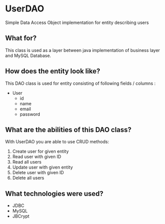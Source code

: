 # UserDAO
Simple Data Access Object implementation for entity describing users

## What for?
This class is used as a layer between java implementation of business layer and MySQL Database.

## How does the entity look like?
This DAO class is used for entity consisting of following fields / columns :
* User
  * id
  * name
  * email
  * password

## What are the abilities of this DAO class?
With UserDAO you are able to use CRUD methods:
1. Create user for given entity
1. Read user with given ID
1. Read all users
1. Update user with given entity
1. Delete user with given ID
1. Delete all users

## What technologies were used?
* JDBC
* MySQL
* JBCrypt